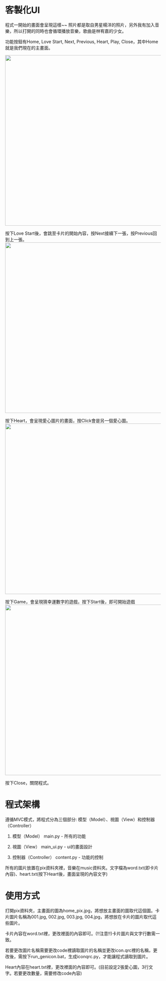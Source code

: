 # 客製化UI

程式一開始的畫面會呈現這樣~~ 照片都是取自男星楊洋的照片，另外我有加入音樂，所以打開的同時也會循環播放音樂，歌曲是林宥嘉的少女。

功能按鈕有Home, Love Start, Next, Previous, Heart, Play, Close，其中Home就是我們現在的主畫面。

<img width="600" height="550" src="https://github.com/chingi071/PyQt/blob/master/README_pix/Image%201.jpg"/></div>


按下Love Start後，會跳至卡片的開始內容，按Next接續下一張，按Previous回到上一張。
<img width="600" height="550" src="https://github.com/chingi071/PyQt/blob/master/README_pix/Image%202.jpg"/></div>


按下Heart，會呈現愛心圖片的畫面，按Click會是另一個愛心圖。
<img width="600" height="550" src="https://github.com/chingi071/PyQt/blob/master/README_pix/Image%203.jpg"/></div>


按下Game，會呈現猜幸運數字的遊戲，按下Start後，即可開始遊戲
<img width="600" height="550" src="https://github.com/chingi071/PyQt/blob/master/README_pix/Image%204.jpg"/></div>

按下Close，關閉程式。

# 程式架構
遵循MVC模式，將程式分為三個部分: 模型（Model）、視圖（View）和控制器（Controller）
1. 模型（Model）
   main.py - 所有的功能
  
2. 視圖（View）
   main_ui.py - ui的畫面設計

3. 控制器（Controller）
   content.py - 功能的控制
   
所有的圖片放置在pix資料夾裡，音樂在music資料夾。文字檔為word.txt(即卡片內容)、heart.txt(按下Heart後，畫面呈現的內容文字)

# 使用方式

打開pix資料夾，主畫面的圖為home_pix.jpg，將想放主畫面的圖取代這個圖。卡片圖片名稱為001.jpg, 002.jpg, 003.jpg, 004.jpg，將想放在卡片的圖片取代這些圖片。

卡片內容在word.txt裡，更改裡面的內容即可。(!!注意!!)卡片圖片與文字行數需一致。

若要更改圖片名稱需要更改code裡讀取圖片的名稱並更改icon.qrc裡的名稱，更改後，需按下run_genicon.bat，生成iconqrc.py，才能讓程式讀取到圖片。

Heart內容在heart.txt裡，更改裡面的內容即可。(目前設定2張愛心圖，3行文字。若要更改數量，需要修改code內容)

